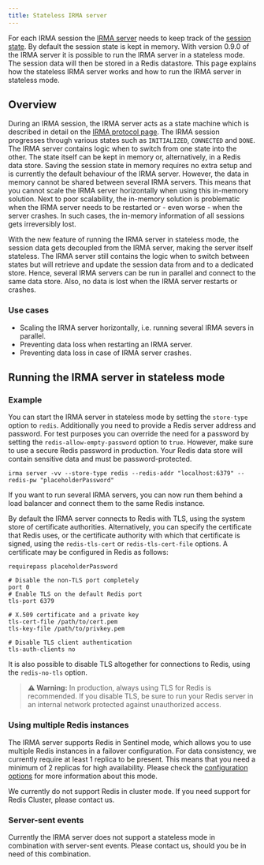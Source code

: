 ```yaml
---
title: Stateless IRMA server
---
```


For each IRMA session the [IRMA server](irma-server.md) needs to keep track of the [session state](irma-protocol.md#the-session-state). 
By default the session state is kept in memory. With version 0.9.0 of the IRMA server it is possible to run the IRMA server in a stateless mode. The session data will then be stored in a Redis datastore. This page explains how the stateless IRMA server works and how to run the IRMA server in stateless mode.

## Overview
During an IRMA session, the IRMA server acts as a state machine which is described in detail on the [IRMA protocol page](irma-protocol.md). The IRMA session progresses through various states such as `INITIALIZED`, `CONNECTED` and `DONE`. The IRMA server contains logic when to switch from one state into the other. The state itself can be kept in memory or, alternatively, in a Redis data store. Saving the session state in memory requires no extra setup and is currently the default behaviour of the IRMA server. However, the data in memory cannot be shared between several IRMA servers. This means that you cannot scale the IRMA server horizontally when using this in-memory solution. Next to poor scalability, the in-memory solution is problematic when the IRMA server needs to be restarted or - even worse - when the server crashes. In such cases, the in-memory information of all sessions gets irreversibly lost.

With the new feature of running the IRMA server in stateless mode, the session data gets decoupled from the IRMA server, making the server itself stateless. The IRMA server still contains the logic when to switch between states but will retrieve and update the session data from and to a dedicated store. Hence, several IRMA servers can be run in parallel and connect to the same data store. Also, no data is lost when the IRMA server restarts or crashes.

### Use cases
* Scaling the IRMA server horizontally, i.e. running several IRMA severs in parallel.
* Preventing data loss when restarting an IRMA server.
* Preventing data loss in case of IRMA server crashes.

## Running the IRMA server in stateless mode
### Example
You can start the IRMA server in stateless mode by setting the `store-type` option to `redis`. Additionally you need to provide a Redis server address and password. For test purposes you can override the need for a password by setting the `redis-allow-empty-password` option to `true`. However, make sure to use a secure Redis password in production. Your Redis data store will contain sensitive data and must be password-protected.

```
irma server -vv --store-type redis --redis-addr "localhost:6379" --redis-pw "placeholderPassword"
```

If you want to run several IRMA servers, you can now run them behind a load balancer and connect them to the same Redis instance.

By default the IRMA server connects to Redis with TLS, using the system store of certificate authorities. Alternatively, you can specify the certificate that Redis uses, or the certificate authority with which that certificate is signed, using the `redis-tls-cert` or `redis-tls-cert-file` options. A certificate may be configured in Redis as follows:

```
requirepass placeholderPassword

# Disable the non-TLS port completely
port 0
# Enable TLS on the default Redis port
tls-port 6379

# X.509 certificate and a private key
tls-cert-file /path/to/cert.pem
tls-key-file /path/to/privkey.pem

# Disable TLS client authentication
tls-auth-clients no
```

It is also possible to disable TLS altogether for connections to Redis, using the `redis-no-tls` option.

> **⚠️ Warning:** In production, always using TLS for Redis is recommended. If you disable TLS, be sure to run your Redis server in an internal network protected against unauthorized access.

### Using multiple Redis instances
The IRMA server supports Redis in Sentinel mode, which allows you to use multiple Redis instances in a failover configuration. For data consistency, we currently require at least 1 replica to be present. This means that you need a minimum of 2 replicas for high availability. Please check the [configuration options](irma-server.md#stateless-mode) for more information about this mode.

We currently do not support Redis in cluster mode. If you need support for Redis Cluster, please contact us.

### Server-sent events
Currently the IRMA server does not support a stateless mode in combination with server-sent events. Please contact us, should you be in need of this combination.
